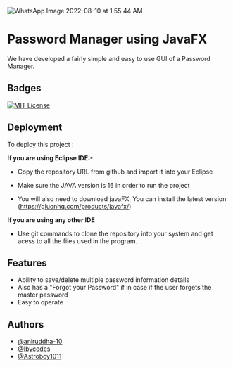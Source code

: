 ![WhatsApp Image 2022-08-10 at 1 55 44 AM](https://user-images.githubusercontent.com/91339174/183846832-8b5edf43-4c31-4269-b67b-80235791f5a6.jpeg)
# Password Manager using JavaFX

We have developed a fairly simple and easy to use GUI of a Password Manager.




## Badges

[![MIT License](https://img.shields.io/badge/License-MIT-green.svg)](https://choosealicense.com/licenses/mit/)
## Deployment

To deploy this project :

**If you are using Eclipse IDE:-**

- Copy the repository URL from github and import it into your Eclipse 

- Make sure the JAVA version is 16 in order to run the project

- You will also need to download javaFX, You can install the latest version (https://gluonhq.com/products/javafx/)

**If you are using any other IDE**

- Use git commands to clone the repository into your system and get acess to all the files used in the program.

## Features

- Ability to save/delete multiple password information details 
- Also has a "Forgot your Password" if in case if the user forgets the master password  
- Easy to operate 



## Authors
- [@aniruddha-10](https://github.com/aniruddha-10)
- [@Ibycodes](https://github.com/IbyCodes)
- [@Astroboy1011](https://github.com/Astroboy1011)




